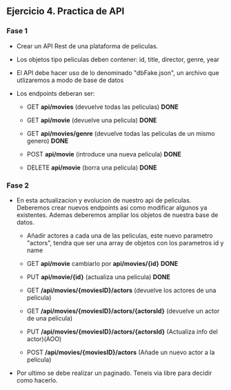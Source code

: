 ## Ejercicio 4. Practica de API

### Fase 1

- Crear un API Rest de una plataforma de peliculas.
- Los objetos tipo peliculas deben contener: id, title, director, genre, year

- El API debe hacer uso de lo denominado "dbFake.json", un archivo que utlizaremos a modo de base de datos
- Los endpoints deberan ser:

  - GET **api/movies** (devuelve todas las peliculas) **DONE**

  - GET **api/movie** (devuelve una pelicula) **DONE**

  - GET **api/movies/genre** (devuelve todas las peliculas de un mismo genero) **DONE**

  - POST **api/movie** (introduce una nueva pelicula) **DONE**

  - DELETE **api/movie** (borra una pelicula) **DONE**

### Fase 2

- En esta actualizacion y evolucion de nuestro api de peliculas. Deberemos crear nuevos endpoints asi como modificar algunos ya existentes. Ademas deberemos ampliar los objetos de nuestra base de datos.

  - Añadir actores a cada una de las peliculas, este nuevo parametro "actors", tendra que ser una array de objetos con los parametros id y name

  - GET **api/movie** cambiarlo por **api/movies/{id}** **DONE**

  - PUT **api/movie/{id}** (actualiza una pelicula) **DONE**

  - GET **/api/movies/{moviesID}/actors** (devuelve los actores de una pelicula)

  - GET **/api/movies/{moviesID}/actors/{actorsId}** (devuelve un actor de una pelicula)

  - PUT **/api/movies/{moviesID}/actors/{actorsId}** (Actualiza info del actor)(AOO)

  - POST **/api/movies/{moviesID}/actors** (Añade un nuevo actor a la pelicula)

- Por ultimo se debe realizar un paginado. Teneis via libre para decidir como hacerlo.
